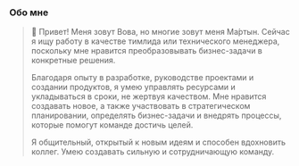 ### Обо мне

> 👋 Привет! Меня зовут Вова, но многие зовут меня Ма́ртын. Сейчас я ищу работу в качестве тимлида или технического менеджера, поскольку мне нравится преобразовывать бизнес-задачи в конкретные решения.
> 
> Благодаря опыту в разработке, руководстве проектами и создании продуктов, я умею управлять ресурсами и укладываться в сроки, не жертвуя качеством. Мне нравится создавать новое, а также участвовать в стратегическом планировании, определять бизнес-задачи и внедрять процессы, которые помогут команде достичь целей.
> 
> Я общительный, открытый к новым идеям и способен вдохновить коллег. Умею создавать сильную и сотрудничающую команду.